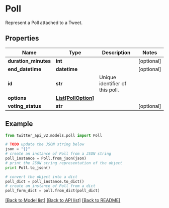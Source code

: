 # Poll

Represent a Poll attached to a Tweet.

## Properties
Name | Type | Description | Notes
------------ | ------------- | ------------- | -------------
**duration_minutes** | **int** |  | [optional] 
**end_datetime** | **datetime** |  | [optional] 
**id** | **str** | Unique identifier of this poll. | 
**options** | [**List[PollOption]**](PollOption.md) |  | 
**voting_status** | **str** |  | [optional] 

## Example

```python
from twitter_api_v2.models.poll import Poll

# TODO update the JSON string below
json = "{}"
# create an instance of Poll from a JSON string
poll_instance = Poll.from_json(json)
# print the JSON string representation of the object
print Poll.to_json()

# convert the object into a dict
poll_dict = poll_instance.to_dict()
# create an instance of Poll from a dict
poll_form_dict = poll.from_dict(poll_dict)
```
[[Back to Model list]](../README.md#documentation-for-models) [[Back to API list]](../README.md#documentation-for-api-endpoints) [[Back to README]](../README.md)



